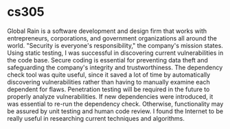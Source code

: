 # cs305

Global Rain is a software development and design firm that works with entrepreneurs, corporations, and government organizations all around the world. "Security is everyone's responsibility," the company's mission states. Using static testing, I was successful in discovering current vulnerabilities in the code base. Secure coding is essential for preventing data theft and safeguarding the company's integrity and trustworthiness. The dependency check tool was quite useful, since it saved a lot of time by automatically discovering vulnerabilities rather than having to manually examine each dependent for flaws. Penetration testing will be required in the future to properly analyze vulnerabilities. If new dependencies were introduced, it was essential to re-run the dependency check. Otherwise, functionality may be assured by unit testing and human code review. I found the Internet to be really useful in researching current techniques and algorithms.
